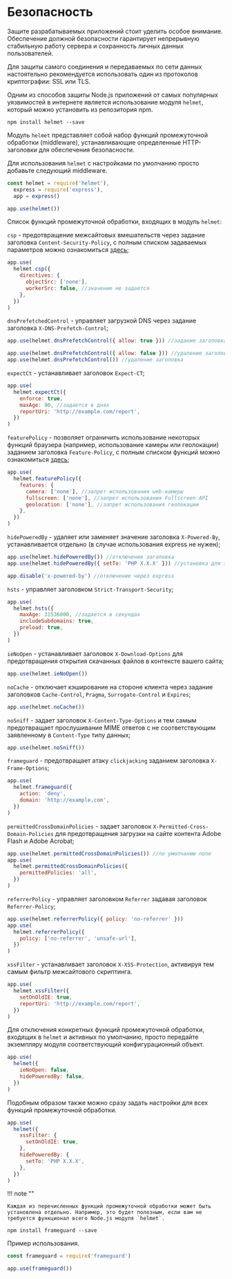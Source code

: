 # Безопасность

Защите разрабатываемых приложений стоит уделить особое внимание. Обеспечение должной безопасности гарантирует непрерывную стабильную работу сервера и сохранность личных данных пользователей.

Для защиты самого соединения и передаваемых по сети данных настоятельно рекомендуется использовать один из протоколов криптографии: SSL или TLS.

Одним из способов защиты Node.js приложений от самых популярных уязвимостей в интернете является использование модуля `helmet`, который можно установить из репозитория npm.

```
npm install helmet --save
```

Модуль `helmet` представляет собой набор функций промежуточной обработки (middleware), устанавливающие определенные HTTP-заголовки для обеспечения безопасности.

Для использования `helmet` с настройками по умолчанию просто добавьте следующий middleware.

```js
const helmet = require('helmet'),
  express = require('express'),
  app = express()

app.use(helmet())
```

Список функций промежуточной обработки, входящих в модуль `helmet`:

`csp` - предотвращение межсайтовых вмешательств через задание заголовка `Content-Security-Policy`, с полным списком задаваемых параметров можно ознакомиться [здесь](https://helmetjs.github.io/docs/csp/);

```js
app.use(
  helmet.csp({
    directives: {
      objectSrc: ['none'],
      workerSrc: false, //значение не задается
    },
  })
)
```

`dnsPrefetchedControl` - управляет загрузкой DNS через задание заголовка `X-DNS-Prefetch-Control`;

```js
app.use(helmet.dnsPrefetchControl({ allow: true })) //задание заголовка

app.use(helmet.dnsPrefetchControl({ allow: false })) //удаление заголовка
app.use(helmet.dnsPrefetchControl()) //удаление заголовка
```

`expectCt` - устанавливает заголовок `Expect-CT`;

```js
app.use(
  helmet.expectCt({
    enforce: true,
    maxAge: 90, //задается в днях
    reportUri: 'http://example.com/report',
  })
)
```

`featurePolicy` - позволяет ограничить использование некоторых функций браузера (например, использование камеры или геолокации) заданием заголовка `Feature-Policy`, с полным списком функций можно ознакомиться [здесь](https://helmetjs.github.io/docs/feature-policy/);

```js
app.use(
  helmet.featurePolicy({
    features: {
      camera: ['none'], //запрет использования web-камеры
      fullscreen: ['none'], //запрет использования Fullscreen API
      geolocation: ['none'], //запрет использования геолокации
    },
  })
)
```

`hidePoweredBy` - удаляет или заменяет значение заголовка `X-Powered-By`, устанавливается отдельно (в случае использования express не нужен);

```js
app.use(helmet.hidePoweredBy()) //отключение заголовка
app.use(helmet.hidePoweredBy({ setTo: 'PHP X.X.X' })) //установка для заголовка определенного значения

app.disable('x-powered-by') //отключение через express
```

`hsts` - управляет заголовком `Strict-Transport-Security`;

```js
app.use(
  helmet.hsts({
    maxAge: 31536000, //задается в секундах
    includeSubdomains: true,
    preload: true,
  })
)
```

`ieNoOpen` - устанавливает заголовок `X-Download-Options` для предотвращения открытия скачанных файлов в контексте вашего сайта;

```js
app.use(helmet.ieNoOpen())
```

`noCache` - отключает кэширование на стороне клиента через задание заголовков `Cache-Control`, `Pragma`, `Surrogate-Control` и `Expires`;

```js
app.use(helmet.noCache())
```

`noSniff` - задает заголовок `X-Content-Type-Options` и тем самым предотвращает прослушивание MIME ответов с не соответствующим заявленному в `Content-Type` типу данных;

```js
app.use(helmet.noSniff())
```

`frameguard` - предотвращает атаку `clickjacking` заданием заголовка `X-Frame-Options`;

```js
app.use(
  helmet.frameguard({
    action: 'deny',
    domain: 'http://example.com',
  })
)
```

`permittedCrossDomainPolicies` - задает заголовок `X-Permitted-Cross-Domain-Policies` для предотвращения загрузки на сайте контента Adobe Flash и Adobe Acrobat;

```js
app.use(helmet.permittedCrossDomainPolicies()) //по умолчанию none
app.use(
  helmet.permittedCrossDomainPolicies({
    permittedPolicies: 'all',
  })
)
```

`referrerPolicy` - управляет заголовком `Referrer` задавая заголовок `Referrer-Policy`;

```js
app.use(helmet.referrerPolicy({ policy: 'no-referrer' }))
app.use(
  helmet.referrerPolicy({
    policy: ['no-referrer', 'unsafe-url'],
  })
)
```

`xssFilter` - устанавливает заголовок `X-XSS-Protection`, активируя тем самым фильтр межсайтового скриптинга.

```js
app.use(
  helmet.xssFilter({
    setOnOldIE: true,
    reportUri: 'http://example.com/report',
  })
)
```

Для отключения конкретных функций промежуточной обработки, входящих в `helmet` и активных по умолчанию, просто передайте экземпляру модуля соответствующий конфигурационный объект.

```js
app.use(
  helmet({
    ieNoOpen: false,
    hidePoweredBy: false,
  })
)
```

Подобным образом также можно сразу задать настройки для всех функций промежуточной обработки.

```js
app.use(
  helmet({
    xssFilter: {
      setOnOldIE: true,
    },
    hidePoweredBy: {
      setTo: 'PHP X.X.X',
    },
  })
)
```

!!! note ""

    Каждая из перечисленных функций промежуточной обработки может быть установлена отдельно. Например, это будет полезным, если вам не требуется функционал всего Node.js модуля `helmet`.

```
npm install frameguard --save
```

Пример использования.

```js
const frameguard = require('frameguard')

app.use(frameguard())
```

